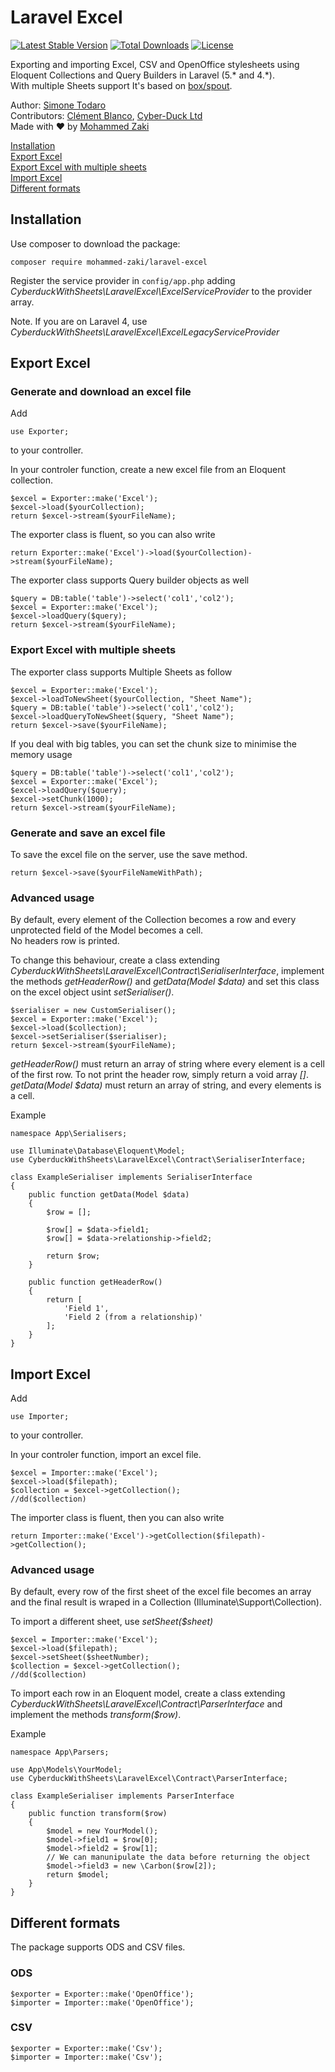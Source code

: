 # Laravel Excel
[![Latest Stable Version](https://poser.pugx.org/mohammed-zaki/laravel-excel/v/stable)](https://packagist.org/packages/mohammed-zaki/laravel-excel)
[![Total Downloads](https://poser.pugx.org/mohammed-zaki/laravel-excel/downloads)](https://packagist.org/packages/mohammed-zaki/laravel-excel)
[![License](https://poser.pugx.org/mohammed-zaki/laravel-excel/license)](https://raw.githubusercontent.com/Cyber-Duck/laravel-excel/master/LICENSE)

Exporting and importing Excel, CSV and OpenOffice stylesheets using Eloquent Collections and Query Builders in Laravel (5.* and 4.*).  
With multiple Sheets support 
It's based on [box/spout](https://github.com/box/spout).

Author: [Simone Todaro](https://github.com/SimoTod)  
Contributors: [Clément Blanco](https://github.com/Claymm), [Cyber-Duck Ltd](http://www.cyber-duck.co.uk)  
Made with :heart: by [Mohammed Zaki](mohammedzaki.dev@gmail.com)  

[Installation](#installation)  
[Export Excel](#export-excel)  
[Export Excel with multiple sheets](#export-excel-with-multiple-sheets)  
[Import Excel](#import-excel)  
[Different formats](#different-formats)  

## Installation
Use composer to download the package:
```
composer require mohammed-zaki/laravel-excel
```

Register the service provider in `config/app.php` adding *CyberduckWithSheets\LaravelExcel\ExcelServiceProvider* to the provider array.

Note. If you are on Laravel 4, use *CyberduckWithSheets\LaravelExcel\ExcelLegacyServiceProvider*

## Export Excel

### Generate and download an excel file
Add
```
use Exporter;
```
to your controller.

In your controler function, create a new excel file from an Eloquent collection.
```
$excel = Exporter::make('Excel');
$excel->load($yourCollection);
return $excel->stream($yourFileName);
```

The exporter class is fluent, so you can also write  
```
return Exporter::make('Excel')->load($yourCollection)->stream($yourFileName);
```

The exporter class supports Query builder objects as well
```
$query = DB:table('table')->select('col1','col2');
$excel = Exporter::make('Excel');
$excel->loadQuery($query);
return $excel->stream($yourFileName);
```

### Export Excel with multiple sheets
The exporter class supports Multiple Sheets as follow 
```
$excel = Exporter::make('Excel');
$excel->loadToNewSheet($yourCollection, "Sheet Name");
$query = DB:table('table')->select('col1','col2');
$excel->loadQueryToNewSheet($query, "Sheet Name");
return $excel->save($yourFileName);
```

If you deal with big tables, you can set the chunk size to minimise the memory usage
```
$query = DB:table('table')->select('col1','col2');
$excel = Exporter::make('Excel');
$excel->loadQuery($query);
$excel->setChunk(1000);
return $excel->stream($yourFileName);
```

### Generate and save an excel file
To save the excel file on the server, use the save method.
```
return $excel->save($yourFileNameWithPath);
```

### Advanced usage
By default, every element of the Collection becomes a row and every unprotected field of the Model becomes a cell.  
No headers row is printed.

To change this behaviour, create a class extending *CyberduckWithSheets\LaravelExcel\Contract\SerialiserInterface*, implement the methods *getHeaderRow()* and *getData(Model $data)* and set this class on the excel object usint *setSerialiser()*.
```
$serialiser = new CustomSerialiser();
$excel = Exporter::make('Excel');
$excel->load($collection);
$excel->setSerialiser($serialiser);
return $excel->stream($yourFileName);
```

*getHeaderRow()* must return an array of string where every element is a cell of the first row. To not print the header row, simply return a void array *[]*.  
*getData(Model $data)* must return an array of string, and every elements is a cell.

Example
```
namespace App\Serialisers;

use Illuminate\Database\Eloquent\Model;
use CyberduckWithSheets\LaravelExcel\Contract\SerialiserInterface;

class ExampleSerialiser implements SerialiserInterface
{
    public function getData(Model $data)
    {
        $row = [];

        $row[] = $data->field1;
        $row[] = $data->relationship->field2;

        return $row;
    }

    public function getHeaderRow()
    {
        return [
            'Field 1',
            'Field 2 (from a relationship)'
        ];
    }
}
```

## Import Excel
Add
```
use Importer;
```
to your controller.

In your controler function, import an excel file.
```
$excel = Importer::make('Excel');
$excel->load($filepath);
$collection = $excel->getCollection();
//dd($collection)
```

The importer class is fluent, then you can also write
```
return Importer::make('Excel')->getCollection($filepath)->getCollection();
```

### Advanced usage
By default, every row of the first sheet of the excel file becomes an array and the final result is wraped in a Collection (Illuminate\Support\Collection).  

To import a different sheet, use *setSheet($sheet)*
```
$excel = Importer::make('Excel');
$excel->load($filepath);
$excel->setSheet($sheetNumber);
$collection = $excel->getCollection();
//dd($collection)
```

To import each row in an Eloquent model, create a class extending *CyberduckWithSheets\LaravelExcel\Contract\ParserInterface* and implement the methods *transform($row)*.  

Example
```
namespace App\Parsers;

use App\Models\YourModel;
use CyberduckWithSheets\LaravelExcel\Contract\ParserInterface;

class ExampleSerialiser implements ParserInterface
{
    public function transform($row)
    {
        $model = new YourModel();
        $model->field1 = $row[0];
        $model->field2 = $row[1];
        // We can manunipulate the data before returning the object
        $model->field3 = new \Carbon($row[2]);
        return $model;
    }
}
```

## Different formats
The package supports ODS and CSV files.

### ODS
```
$exporter = Exporter::make('OpenOffice');
$importer = Importer::make('OpenOffice');
```

### CSV
```
$exporter = Exporter::make('Csv');
$importer = Importer::make('Csv');
```
